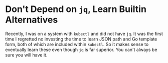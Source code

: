 # Don't Depend on `jq`, Learn Builtin Alternatives

Recently, I was on a system with `kubectl` and did not have `jq`. It was
the first time I regretted no investing the time to learn JSON path and
Go template form, both of which are included within `kubectl`. So it
makes sense to eventually learn these even though `jq` is far superior.
You can't always be sure you will have it.
